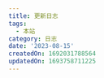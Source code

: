 ```yaml
---
title: 更新日志
tags:
  - 本站
category: 日志
date: '2023-08-15'
createdOn: 1692031788564
updatedOn: 1693758711225
---
```




